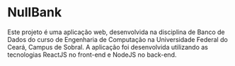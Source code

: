# NullBank
Este projeto é uma aplicação web, desenvolvida na disciplina de Banco de Dados do curso de Engenharia de Computação na Universidade Federal do Ceará, Campus de Sobral. A aplicação foi desenvolvida utilizando as tecnologias ReactJS no front-end e NodeJS no back-end.
